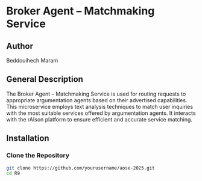 # Broker Agent – Matchmaking Service

## Author

Beddouihech Maram

## General Description

The Broker Agent – Matchmaking Service is used for routing requests to appropriate argumentation agents based on their advertised capabilities. This microservice employs text analysis techniques to match user inquiries with the most suitable services offered by argumentation agents. It interacts with the rAIson platform to ensure efficient and accurate service matching.

## Installation

### Clone the Repository
```bash
git clone https://github.com/yourusername/aose-2025.git
cd R9





